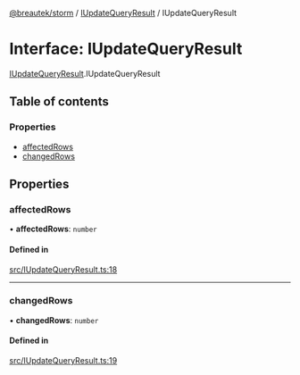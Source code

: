[@breautek/storm](../README.md) / [IUpdateQueryResult](../modules/IUpdateQueryResult.md) / IUpdateQueryResult

# Interface: IUpdateQueryResult

[IUpdateQueryResult](../modules/IUpdateQueryResult.md).IUpdateQueryResult

## Table of contents

### Properties

- [affectedRows](IUpdateQueryResult.IUpdateQueryResult-1.md#affectedrows)
- [changedRows](IUpdateQueryResult.IUpdateQueryResult-1.md#changedrows)

## Properties

### affectedRows

• **affectedRows**: `number`

#### Defined in

[src/IUpdateQueryResult.ts:18](https://github.com/breautek/storm/blob/57f151c/src/IUpdateQueryResult.ts#L18)

___

### changedRows

• **changedRows**: `number`

#### Defined in

[src/IUpdateQueryResult.ts:19](https://github.com/breautek/storm/blob/57f151c/src/IUpdateQueryResult.ts#L19)
